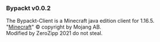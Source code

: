 <h3>Bypackt v0.0.2</h3>
The Bypackt-Client is a Minecraft java edition client for 1.16.5.<br>
"<a href="httos://ww.minecraft.net/">Minecraft</a>" © copyright by Mojang AB.<br>
Modified by ZeroZipp 2021 do not steal.<br>
